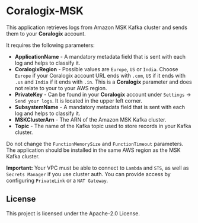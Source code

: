 # Coralogix-MSK

This application retrieves logs from Amazon MSK Kafka cluster and sends them to your **Coralogix** account.

It requires the following parameters:
* **ApplicationName** - A mandatory metadata field that is sent with each log and helps to classify it.
* **CoralogixRegion** - Possible values are `Europe`, `US` or `India`. Choose `Europe` if your Coralogix account URL ends with `.com`, `US` if it ends with `.us` and `India` if it ends with `.in`. This is a **Coralogix** parameter and does not relate to your to your AWS region.
* **PrivateKey** - Can be found in your **Coralogix** account under `Settings` -> `Send your logs`. It is located in the upper left corner.
* **SubsystemName** - A mandatory metadata field that is sent with each log and helps to classify it.
* **MSKClusterArn** - The ARN of the Amazon MSK Kafka cluster.
* **Topic** - The name of the Kafka topic used to store records in your Kafka cluster.

Do not change the `FunctionMemorySize` and `FunctionTimeout` parameters. The application should be installed in the same AWS region as the MSK Kafka cluster.

**Important:** Your VPC must be able to connect to `Lambda` and `STS`, as well as `Secrets Manager` if you use cluster auth. You can provide access by configuring `PrivateLink` or a `NAT Gateway`.

## License

This project is licensed under the Apache-2.0 License.
